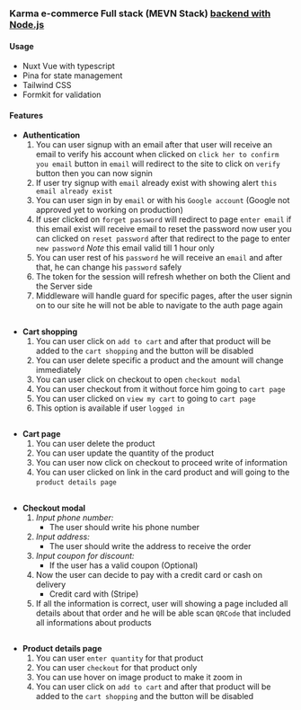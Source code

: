 ### Karma e-commerce Full stack (MEVN Stack) [backend with Node.js](https://github.com/karimtarek0000/karma-e-commerce-backend)

#### Usage

- Nuxt Vue with typescript
- Pina for state management
- Tailwind CSS
- Formkit for validation

#### Features

- **Authentication**
  1. You can user signup with an email after that user will receive an email to verify his account when clicked on `click her to confirm you email` button in `email` will redirect to the site to click on `verify` button then you can now signin
  2. If user try signup with `email` already exist with showing alert `this email already exist`
  3. You can user sign in by `email` or with his `Google account` (Google not approved yet to working on production)
  4. If user clicked on `forget password` will redirect to page `enter email` if this email exist will receive email to reset the password now user you can clicked on `reset password` after that redirect to the page to enter `new password`
     _Note_ this email valid till 1 hour only
  5. You can user rest of his `password` he will receive an `email` and after that, he can change his `password` safely
  6. The token for the session will refresh whether on both the Client and the Server side
  7. Middleware will handle guard for specific pages, after the user signin on to our site he will not be able to navigate to the auth page again

##

- **Cart shopping**
  1. You can user click on `add to cart` and after that product will be added to the `cart shopping` and the button will be disabled
  2. You can user delete specific a product and the amount will change immediately
  3. You can user click on checkout to open `checkout modal`
  4. You can user checkout from it without force him going to `cart page`
  5. You can user clicked on `view my cart` to going to `cart page`
  6. This option is available if user `logged in`

##

- **Cart page**
  1. You can user delete the product
  2. You can user update the quantity of the product
  3. You can user now click on checkout to proceed write of information
  4. You can user clicked on link in the card product and will going to the `product details page`

##

- **Checkout modal**
  1. _Input phone number:_
     - The user should write his phone number
  2. _Input address:_
     - The user should write the address to receive the order
  3. _Input coupon for discount:_
     - If the user has a valid coupon (Optional)
  4. Now the user can decide to pay with a credit card or cash on delivery
     - Credit card with (Stripe)
  5. If all the information is correct, user will showing a page included all details about that order and he will be able scan `QRCode` that included all informations about products

##

- **Product details page**
  1. You can user `enter quantity` for that product
  2. You can user `checkout` for that product only
  3. You can use hover on image product to make it zoom in
  4. You can user click on `add to cart` and after that product will be added to the `cart shopping` and the button will be disabled
